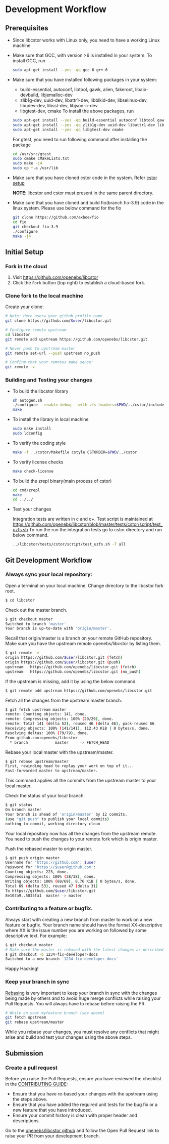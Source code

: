 
# Development Workflow

## Prerequisites
* Since libcstor works with Linux only, you need to have a working Linux machine
* Make sure that GCC, with version >6 is installed in your system.
  To install GCC, run
  ```sh
  sudo apt-get install --yes -qq gcc-6 g++-6
  ```
* Make sure that you have installed following packages in your system:
    - build-essential, autoconf, libtool, gawk, alien, fakeroot, libaio-devbuild, libjemalloc-dev
    - zlib1g-dev, uuid-dev, libattr1-dev, libblkid-dev, libselinux-dev, libudev-dev, libssl-dev, libjson-c-dev
    - libgtest-dev, cmake
  To install the above packages, run
  ```sh
  sudo apt-get install --yes -qq build-essential autoconf libtool gawk alien fakeroot libaio-dev libjemalloc-dev
  sudo apt-get install --yes -qq zlib1g-dev uuid-dev libattr1-dev libblkid-dev libselinux-dev libudev-dev libssl-dev libjson-c-dev
  sudo apt-get install --yes -qq libgtest-dev cmake
  ```
  For gtest, you need to run following command after installing the package
  ```sh
  cd /usr/src/gtest
  sudo cmake CMakeLists.txt
  sudo make -j4
  sudo cp *.a /usr/lib
  ```
* Make sure that you have cloned cstor code in the system. Refer [cstor setup](https://github.com/openebs/cstor/blob/develop/developer-setup.md)

  **NOTE**: libcstor and cstor must present in the same parent directory.

* Make sure that you have cloned and build fio(branch fio-3.9) code in the linux system.
  Please use below command for the fio
  ```sh
  git clone https://github.com/axboe/fio
  cd fio
  git checkout fio-3.9
  ./configure
  make -j4
  ```

## Initial Setup

### Fork in the cloud

1. Visit https://github.com/openebs/libcstor
2. Click the `Fork` button (top right) to establish a cloud-based fork.

### Clone fork to the local machine

Create your clone:

```sh
# Note: Here user= your github profile name
git clone https://github.com/$user/libcstor.git

# Configure remote upstream
cd libcstor
git remote add upstream https://github.com/openebs/libcstor.git

# Never push to upstream master
git remote set-url --push upstream no_push

# Confirm that your remotes make sense:
git remote -v
```

### Building and Testing your changes

* To build the libcstor library
  ```sh
  sh autogen.sh
  ./configure --enable-debug --with-zfs-headers=$PWD/../cstor/include --with-spl-headers=$PWD/../cstor/lib/libspl/include
  make
  ```

* To install the library in local machine
  ```sh
  sudo make install
  sudo ldconfig
  ```

* To verify the coding style
  ```sh
  make -f ../cstor/Makefile cstyle CSTORDIR=$PWD/../cstor
  ```

* To verify license checks
  ```sh
  make check-license
  ```

* To build the zrepl binary(main process of cstor)
  ```sh
  cd cmd/zrepl
  make
  cd ../../
  ```

* Test your changes

  Integration tests are written in c and c+. Test script is maintained at https://github.com/openebs/libcstor/blob/master/tests/cstor/script/test_uzfs.sh
  To run the run the integration tests go to cstor directory and run below command.
  ```sh
  ../libcstor/tests/cstor/script/test_uzfs.sh -T all
  ```

## Git Development Workflow

### Always sync your local repository:
Open a terminal on your local machine. Change directory to the libcstor fork root.

```sh
$ cd libcstor
```

 Check out the master branch.

 ```sh
 $ git checkout master
 Switched to branch 'master'
 Your branch is up-to-date with 'origin/master'.
 ```

 Recall that origin/master is a branch on your remote GitHub repository.
 Make sure you have the upstream remote openebs/libcstor by listing them.

 ```sh
 $ git remote -v
 origin	https://github.com/$user/libcstor.git (fetch)
 origin	https://github.com/$user/libcstor.git (push)
 upstream	https://github.com/openebs/libcstor.git (fetch)
 upstream	https://github.com/openebs/libcstor.git (no_push)
 ```

 If the upstream is missing, add it by using the below command.

 ```sh
 $ git remote add upstream https://github.com/openebs/libcstor.git
 ```
 Fetch all the changes from the upstream master branch.

 ```sh
 $ git fetch upstream master
 remote: Counting objects: 141, done.
 remote: Compressing objects: 100% (29/29), done.
 remote: Total 141 (delta 52), reused 46 (delta 46), pack-reused 66
 Receiving objects: 100% (141/141), 112.43 KiB | 0 bytes/s, done.
 Resolving deltas: 100% (79/79), done.
 From github.com:openebs/libcstor
   * branch            master     -> FETCH_HEAD
 ```

 Rebase your local master with the upstream/master.

 ```sh
 $ git rebase upstream/master
 First, rewinding head to replay your work on top of it...
 Fast-forwarded master to upstream/master.
 ```
 This command applies all the commits from the upstream master to your local master.

 Check the status of your local branch.

 ```sh
 $ git status
 On branch master
 Your branch is ahead of 'origin/master' by 12 commits.
 (use "git push" to publish your local commits)
 nothing to commit, working directory clean
 ```
 Your local repository now has all the changes from the upstream remote. You need to push the changes to your remote fork which is origin master.

 Push the rebased master to origin master.

 ```sh
 $ git push origin master
 Username for 'https://github.com': $user
 Password for 'https://$user@github.com':
 Counting objects: 223, done.
 Compressing objects: 100% (38/38), done.
 Writing objects: 100% (69/69), 8.76 KiB | 0 bytes/s, done.
 Total 69 (delta 53), reused 47 (delta 31)
 To https://github.com/$user/libcstor.git
 8e107a9..5035fa1  master -> master
 ```

### Contributing to a feature or bugfix.

Always start with creating a new branch from master to work on a new feature or bugfix. Your branch name should have the format XX-descriptive where XX is the issue number you are working on followed by some descriptive text. For example:

 ```sh
 $ git checkout master
 # Make sure the master is rebased with the latest changes as described in the previous step.
 $ git checkout -b 1234-fix-developer-docs
 Switched to a new branch '1234-fix-developer-docs'
 ```
Happy Hacking!

### Keep your branch in sync

[Rebasing](https://git-scm.com/docs/git-rebase) is very important to keep your branch in sync with the changes being made by others and to avoid huge merge conflicts while raising your Pull Requests. You will always have to rebase before raising the PR.

```sh
# While on your myfeature branch (see above)
git fetch upstream
git rebase upstream/master
```

While you rebase your changes, you must resolve any conflicts that might arise and build and test your changes using the above steps.

## Submission

### Create a pull request

Before you raise the Pull Requests, ensure you have reviewed the checklist in the [CONTRIBUTING GUIDE](CONTRIBUTING.md):
- Ensure that you have re-based your changes with the upstream using the steps above.
- Ensure that you have added the required unit tests for the bug fix or a new feature that you have introduced.
- Ensure your commit history is clean with proper header and descriptions.

Go to the [openebs/libcstor github](https://github.com/openebs/libcstor) and follow the Open Pull Request link to raise your PR from your development branch.


